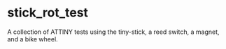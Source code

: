 # stick_rot_test
 A collection of ATTINY tests using the tiny-stick, a reed switch, a magnet, and a bike wheel.
